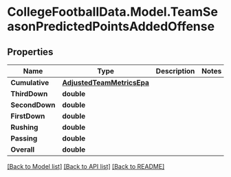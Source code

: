 # CollegeFootballData.Model.TeamSeasonPredictedPointsAddedOffense

## Properties

Name | Type | Description | Notes
------------ | ------------- | ------------- | -------------
**Cumulative** | [**AdjustedTeamMetricsEpa**](AdjustedTeamMetricsEpa.md) |  | 
**ThirdDown** | **double** |  | 
**SecondDown** | **double** |  | 
**FirstDown** | **double** |  | 
**Rushing** | **double** |  | 
**Passing** | **double** |  | 
**Overall** | **double** |  | 

[[Back to Model list]](../../README.md#documentation-for-models) [[Back to API list]](../../README.md#documentation-for-api-endpoints) [[Back to README]](../../README.md)

